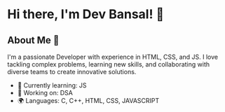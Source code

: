 # Hi there, I'm Dev Bansal! 👋

## About Me 🚀

I'm a passionate Developer with experience in HTML, CSS, and JS. I love tackling complex problems, learning new skills, and collaborating with diverse teams to create innovative solutions.

- 🌱 Currently learning: JS
- 🔭 Working on: DSA
- 🌍 Languages: C, C++, HTML, CSS, JAVASCRIPT


